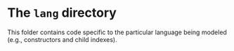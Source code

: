 # The `lang` directory

This folder contains code specific to the particular language being modeled
(e.g., constructors and child indexes).

